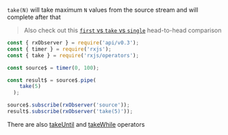<!--
name:
title:      take
pageTitle:	take — RxJS operator example + marble diagram
desc:		will take maximum 'N' values from the source stream and will complete after that
docsUrl:	https://rxjs.dev/api/operators/take
-->

`take(N)` will take maximum `N` values from the source stream and will complete after that

> Also check out this [`first` vs `take` vs `single`](/rxjs/first-vs-take-vs-single/) head-to-head comparison

```js
const { rxObserver } = require('api/v0.3');
const { timer } = require('rxjs');
const { take } = require('rxjs/operators');

const source$ = timer(0, 100);

const result$ = source$.pipe(
    take(5)
  );

source$.subscribe(rxObserver('source'));
result$.subscribe(rxObserver('take(5)'));
```

There are also [takeUntil](/rxjs/takeUntil/) and [takeWhile](/rxjs/takeWhile/) operators

